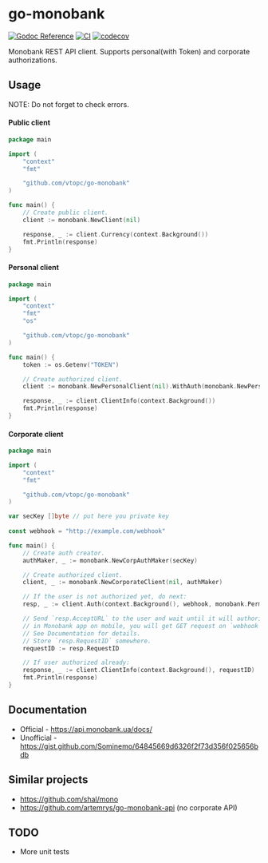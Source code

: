 # go-monobank

[![Godoc Reference][godoc-img]][godoc-url] [![CI][ci-img]][ci-url] [![codecov][codecov-img]][codecov-url]

Monobank REST API client.
Supports personal(with Token) and corporate authorizations.

## Usage
NOTE: Do not forget to check errors.

#### Public client
```go
package main

import (
    "context"
    "fmt"

    "github.com/vtopc/go-monobank"
)

func main() {
    // Create public client.
    client := monobank.NewClient(nil)

    response, _ := client.Currency(context.Background())
    fmt.Println(response)
}
```

#### Personal client
```go
package main

import (
    "context"
    "fmt"
    "os"

    "github.com/vtopc/go-monobank"
)

func main() {
    token := os.Getenv("TOKEN")

    // Create authorized client.
    client := monobank.NewPersonalClient(nil).WithAuth(monobank.NewPersonalAuthorizer(token))

    response, _ := client.ClientInfo(context.Background())
    fmt.Println(response)
}
```

#### Corporate client
```go
package main

import (
    "context"
    "fmt"

    "github.com/vtopc/go-monobank"
)

var secKey []byte // put here you private key
    
const webhook = "http://example.com/webhook"

func main() {
    // Create auth creator.
    authMaker, _ := monobank.NewCorpAuthMaker(secKey)

    // Create authorized client.
    client, _ := monobank.NewCorporateClient(nil, authMaker)

    // If the user is not authorized yet, do next:
    resp, _ := client.Auth(context.Background(), webhook, monobank.PermSt, monobank.PermPI)

    // Send `resp.AcceptURL` to the user and wait until it will authorize your client
    // in Monobank app on mobile, you will get GET request on `webhook` when it will be done.
    // See Documentation for details.
    // Store `resp.RequestID` somewhere.
    requestID := resp.RequestID

    // If user authorized already:
    response, _ := client.ClientInfo(context.Background(), requestID)
    fmt.Println(response)
}
```

## Documentation
- Official - https://api.monobank.ua/docs/
- Unofficial - https://gist.github.com/Sominemo/64845669d6326f2f73d356f025656bdb

## Similar projects
- https://github.com/shal/mono
- https://github.com/artemrys/go-monobank-api (no corporate API)

## TODO
- More unit tests

[godoc-img]: https://godoc.org/github.com/vtopc/go-monobank?status.svg
[godoc-url]: https://godoc.org/github.com/vtopc/go-monobank

[ci-img]: https://github.com/vtopc/go-monobank/workflows/CI/badge.svg
[ci-url]: https://github.com/vtopc/go-monobank/actions?query=workflow%3A%22CI%22

[codecov-img]: https://codecov.io/gh/vtopc/go-monobank/branch/master/graph/badge.svg
[codecov-url]: https://codecov.io/gh/vtopc/go-monobank
